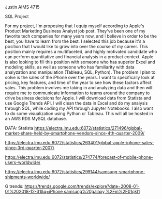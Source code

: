 Justin
AIMS 4715

SQL Project 

For my project, I'm proposing that I equip myself according to Apple's Product Marketing Business Analyst job post. They've been one of my favorite tech companies for many years now, and I believe in order to be the best, you have to learn from the best. I selected this job because it's a position that I would like to grow into over the course of my career. This position mainly requires a multifaceted, and highly motivated candidate who can perform quantitative and financial analysis in a product context. Apple is also looking to fill this position with someone who has superior Excel and modeling skills, as well as someone who has familiarity with data analyzation and manipulation (Tableau, SQL, Python). 
	The problem I plan to solve is the sales of the iPhone over the years. I want to specifically look at pricing, key features, and time of the year to see how these factors affect sales. This problem involves me taking in and analyzing data and then will require me to communicate information to teams around the company to drive business decisions for Apple. I will download data from Statista and use Google Trends API. I will clean the data in Excel and do my analysis through SQL, while coding my API through Jupyter Notebooks. I also want to do some visualization using Python or Tableau. This will all be hosted in an AWS RDS MySQL database. 

DATA:
Statista
https://electra.lmu.edu:6072/statistics/271496/global-market-share-held-by-smartphone-vendors-since-4th-quarter-2009/

https://electra.lmu.edu:6072/statistics/263401/global-apple-iphone-sales-since-3rd-quarter-2007/

https://electra.lmu.edu:6072/statistics/274774/forecast-of-mobile-phone-users-worldwide/

https://electra.lmu.edu:6072/statistics/299144/samsung-smartphone-shipments-worldwide/

G trends:
https://trends.google.com/trends/explore?date=2008-01-01%202018-12-31&q=iPhone,samsung%20galaxy,%2Fm%2F01qkl1


